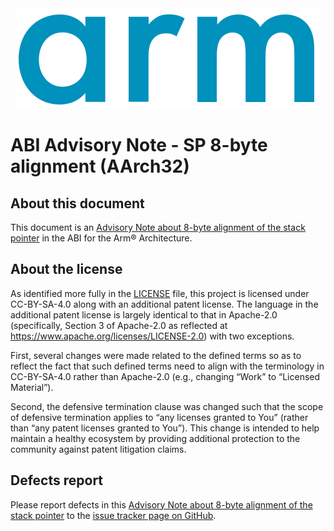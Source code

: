 <div align="center">
   <img src="Arm_logo_blue_RGB.svg" />
</div>

# ABI Advisory Note - SP 8-byte alignment (AArch32)


## About this document

This document is an [Advisory Note about 8-byte alignment of the stack
pointer](advnote132.rst) in the ABI for the Arm® Architecture.

## About the license

As identified more fully in the [LICENSE](LICENSE) file, this project
is licensed under CC-BY-SA-4.0 along with an additional patent
license.  The language in the additional patent license is largely
identical to that in Apache-2.0 (specifically, Section 3 of Apache-2.0
as reflected at https://www.apache.org/licenses/LICENSE-2.0) with two
exceptions.

First, several changes were made related to the defined terms so as to
reflect the fact that such defined terms need to align with the
terminology in CC-BY-SA-4.0 rather than Apache-2.0 (e.g., changing
“Work” to “Licensed Material”).

Second, the defensive termination clause was changed such that the
scope of defensive termination applies to “any licenses granted to
You” (rather than “any patent licenses granted to You”).  This change
is intended to help maintain a healthy ecosystem by providing
additional protection to the community against patent litigation
claims.

## Defects report

Please report defects in this [Advisory Note about 8-byte alignment of
the stack pointer](advnote132.rst) to the [issue tracker page on
GitHub](https://github.com/ARM-software/abi-aa/issues).
